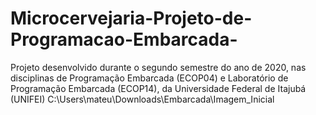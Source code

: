# Microcervejaria-Projeto-de-Programacao-Embarcada-
Projeto desenvolvido durante o segundo semestre do ano de 2020, nas disciplinas de Programação Embarcada (ECOP04) e Laboratório de Programação Embarcada (ECOP14), da Universidade Federal de Itajubá (UNIFEI)
C:\Users\mateu\Downloads\Embarcada\Imagem_Inicial

